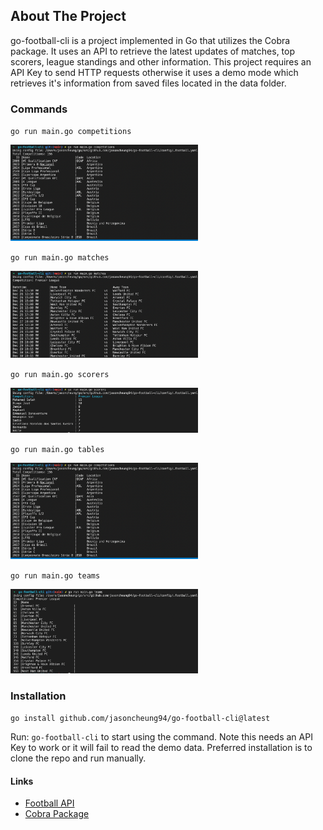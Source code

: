 ## About The Project
go-football-cli is a project implemented in Go that utilizes the Cobra package. It uses an API to retrieve the latest updates of matches, top scorers, league standings and other information. This project requires an API Key to send HTTP requests otherwise it uses a demo mode which retrieves it's information from saved files located in the data folder. 

### Commands
`go run main.go competitions`

<img src="./assets/images/competitions.png" width=300>


`go run main.go matches`

<img src="./assets/images/matches.png" width=300>


`go run main.go scorers`

<img src="./assets/images/scorers.png" width=300>


`go run main.go tables`

<img src="./assets/images/competitions.png" width=300>

`go run main.go teams`

<img src="./assets/images/teams.png" width=300>


### Installation
`go install github.com/jasoncheung94/go-football-cli@latest`

Run: `go-football-cli` to start using the command. Note this needs an API Key to work or it will fail to read the demo data.
Preferred installation is to clone the repo and run manually. 

#### Links
* [Football API](https://www.football-data.org/)
* [Cobra Package](https://github.com/spf13/cobra)